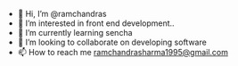 - 👋 Hi, I’m @ramchandras
- 👀 I’m interested in front end development..
- 🌱 I’m currently learning sencha 
- 💞️ I’m looking to collaborate on developing software 
- 📫 How to reach me ramchandrasharma1995@gmail.com

<!---
ramchandras/ramchandras is a ✨ special ✨ repository because its `README.md` (this file) appears on your GitHub profile.
You can click the Preview link to take a look at your changes.
--->
